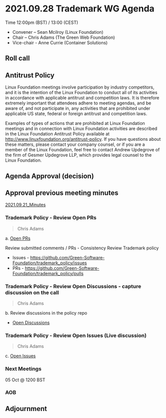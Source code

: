 # 2021.09.28 Trademark WG Agenda

Time 12:00pm (BST) / 13:00 (CEST)

- Convener –  Sean Mcilroy (Linux Foundation)
- Chair – Chris Adams (The Green Web Foundation)
- Vice-chair - Anne Currie (Container Solutions)
  
## Roll call

  
## Antitrust Policy
Linux Foundation meetings involve participation by industry competitors, and it is the intention of the Linux Foundation to conduct all of its activities in accordance with applicable antitrust and competition laws. It is therefore extremely important that attendees adhere to meeting agendas, and be aware of, and not participate in, any activities that are prohibited under applicable US state, federal or foreign antitrust and competition laws.

Examples of types of actions that are prohibited at Linux Foundation meetings and in connection with Linux Foundation activities are described in the Linux Foundation Antitrust Policy available at http://www.linuxfoundation.org/antitrust-policy. If you have questions about these matters, please contact your company counsel, or if you are a member of the Linux Foundation, feel free to contact Andrew Updegrove of the firm of Gesmer Updegrove LLP, which provides legal counsel to the Linux Foundation.
  
## Agenda Approval (decision) 
  
## Approval previous meeting minutes

[2021.09.21_Minutes](https://github.com/Green-Software-Foundation/trademark_wg/blob/main/Agenda_Minutes/2021.09.21_minutes.md)


### Trademark Policy - Review Open PRs 

> Chris Adams

a. [Open PRs](https://github.com/Green-Software-Foundation/trademark_policy/pulls)

Review submitted comments / PRs - Consistency Review Trademark policy

- Issues - https://github.com/Green-Software-Foundation/trademark_policy/issues
- PRs - https://github.com/Green-Software-Foundation/trademark_policy/pulls

### Trademark Policy - Review Open Discussions - capture discussion on the call 

> Chris Adams

b. Review discussions in the policy repo
- [Open Discussions](https://github.com/Green-Software-Foundation/trademark_policy/discussions)


### Trademark Policy - Review Open Issues (Live discussion) 

> Chris Adams

c. [Open Issues](https://github.com/Green-Software-Foundation/trademark_policy/issues)


### Next Meetings
05 Oct @ 1200 BST

### AOB

## Adjournment


